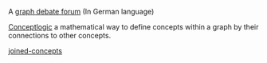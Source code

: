 A [graph debate forum](graph/debate/forum-de.md) (In German language)

[Conceptlogic](graph/conceptlogic/conceptlogic.md) a mathematical way to define concepts within a graph by their connections to other concepts.

 [joined-concepts](graph/organizing/joined-concepts.md)


